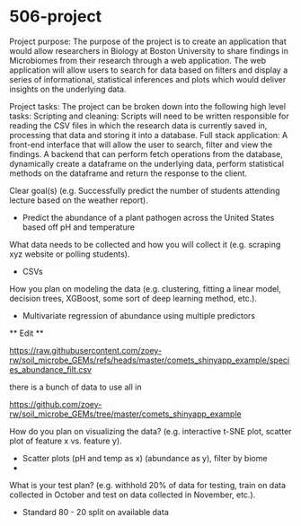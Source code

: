# 506-project


Project purpose: The purpose of the project is to create an application that would allow researchers in Biology at Boston University to share findings in Microbiomes from their research through a web application. The web application will allow users to search for data based on filters and display a series of informational, statistical inferences and plots which would deliver insights on the underlying data.

Project tasks: The project can be broken down into the following high level tasks:
Scripting and cleaning: Scripts will need to be written responsible for reading the CSV files in which the research data is currently saved in, processing that data and storing it into a database.
Full stack application: A front-end interface that will allow the user to search, filter and view the findings. A backend that can perform fetch operations from the database, dynamically create a dataframe on the underlying data, perform statistical methods on the dataframe and return the response to the client.


Clear goal(s) (e.g. Successfully predict the number of students attending lecture based on the weather report).
  - Predict the abundance of a plant pathogen across the United States based off pH and temperature

    
What data needs to be collected and how you will collect it (e.g. scraping xyz website or polling students).
  - CSVs

    
How you plan on modeling the data (e.g. clustering, fitting a linear model, decision trees, XGBoost, some sort of deep learning method, etc.).
  -  Multivariate regression of abundance using multiple predictors


** Edit **

https://raw.githubusercontent.com/zoey-rw/soil_microbe_GEMs/refs/heads/master/comets_shinyapp_example/species_abundance_filt.csv

there is a bunch of data to use all in

https://github.com/zoey-rw/soil_microbe_GEMs/tree/master/comets_shinyapp_example



How do you plan on visualizing the data? (e.g. interactive t-SNE plot, scatter plot of feature x vs. feature y).
  - Scatter plots (pH and temp as x) (abundance as y), filter by biome
  - 
What is your test plan? (e.g. withhold 20% of data for testing, train on data collected in October and test on data collected in November, etc.).
 - Standard 80 - 20 split on available data
